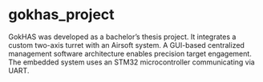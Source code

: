 # gokhas_project
GokHAS was developed as a bachelor’s thesis project. It integrates a custom two-axis turret with an Airsoft system. A GUI-based centralized management software architecture enables precision target engagement. The embedded system uses an STM32 microcontroller communicating via UART.
